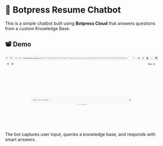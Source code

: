 # 🤖 Botpress Resume Chatbot

This is a simple chatbot built using **Botpress Cloud** that answers questions from a custom Knowledge Base.

## 📽 Demo

![Demo](demooo.gif)

The bot captures user input, queries a knowledge base, and responds with smart answers.
